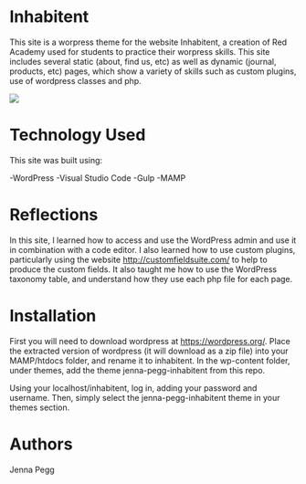 # Inhabitent

This site is a worpress theme for the website Inhabitent, a creation of Red Academy used for students to practice their worpress skills. This site includes several static (about, find us, etc) as well as dynamic (journal, products, etc) pages, which show a variety of skills such as custom plugins, use of wordpress classes and php.

<img src="inhabitent-screenshot.png">

# Technology Used 

This site was built using: 

-WordPress
-Visual Studio Code
-Gulp 
-MAMP

# Reflections

In this site, I learned how to access and use the WordPress admin and use it in combination with a code editor. I also learned how to use custom plugins, particularly using the website http://customfieldsuite.com/ to help to produce the custom fields. It also taught me how to use the WordPress taxonomy table, and understand how they use each php file for each page. 

# Installation

First you will need to download wordpress at https://wordpress.org/. Place the extracted version of wordpress (it will download as a zip file) into your MAMP/htdocs folder, and rename it to inhabitent. In the wp-content folder, under themes, add the theme jenna-pegg-inhabitent from this repo. 

Using your localhost/inhabitent, log in, adding your password and username. Then, simply select the jenna-pegg-inhabitent theme in your themes section. 


# Authors

Jenna Pegg
